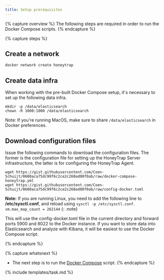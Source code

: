 ```yaml
---
title: Setup prerequisites
---
```


{% capture overview %}
The following steps are required in order to run the Docker Compose scripts.
{% endcapture %}

{% capture steps %}
## Create a network

```bash
docker network create honeytrap
```

## Create data infra

When working with the pre-built Docker Compose setup, it's necessary to set up the following data infra.

```
mkdir -p /data/elasticsearch
chown -R 1000:1000 /data/elasticsearch
```

Note: If you're running MacOS, make sure to share ```/data/elasticsearch``` in Docker preferences.

## Download configuration files

Issue the following commands to download the configuration files. The former is the configuration file for setting up the HoneyTrap Server infrastructure, the latter is for configuring the HoneyTrap Agent.

```
wget https://gist.githubusercontent.com/Coen-Schuijt/0600aca75dc99f6c2ce2c260ad00f0ab/raw/docker-compose-honeytrap.yml
wget https://gist.githubusercontent.com/Coen-Schuijt/0600aca75dc99f6c2ce2c260ad00f0ab/raw/config-docker.toml
```

**Note:** If you are running Linux, you need to add the following line to **/etc/sysctl.conf**, and reload using `sysctl -p /etc/sysctl.conf`. <br/> ``` vm.max_map_count = 262144 ```
{: .note}

This will use the config-docker.toml file in the current directory and forward ports 5900 and 8022 to the Docker instance. If you want to store data into Elasticsearch and analyze with Kibana, it will be easiest to use the Docker Compose script.

{% endcapture %}

{% capture whatsnext %}
* The next step is to run the [Docker Compose](/docs/setup/server/setup-honeytrap-server/) script.
{% endcapture %}

{% include templates/task.md %}

